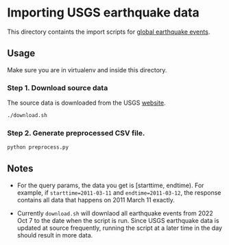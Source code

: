 # Importing USGS earthquake data

This directory containts the import scripts for [global earthquake events](https://www.usgs.gov/programs/earthquake-hazards/what-we-do-earthquake-hazards-program).

## Usage

Make sure you are in virtualenv and inside this directory.

### Step 1. Download source data

The source data is downloaded from the USGS [website](https://www.usgs.gov/programs/earthquake-hazards/earthquakes).

```sh
./download.sh
```

### Step 2. Generate preprocessed CSV file.

```sh
python preprocess.py
```

## Notes

- For the query params, the data you get is [starttime, endtime). For example, if `starttime=2011-03-11` and `endtime=2011-03-12`, the response contains all data that happens on 2011 March 11 exactly.

- Currently `download.sh` will downlaod all earthquake events from 2022 Oct 7 to the date when the script is run. Since USGS earthquake data is updated at source frequently, running the script at a later time in the day should result in more data.

